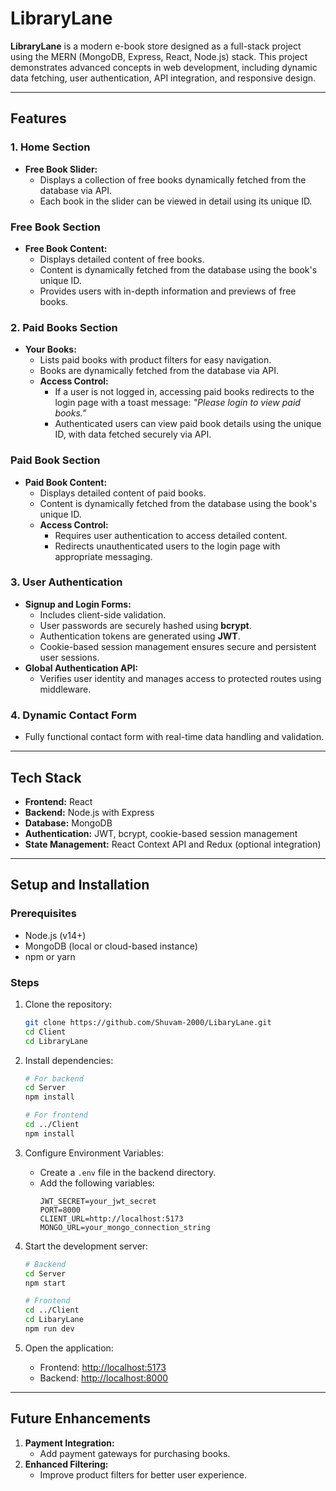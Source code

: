 # LibraryLane

**LibraryLane** is a modern e-book store designed as a full-stack project using the MERN (MongoDB, Express, React, Node.js) stack. This project demonstrates advanced concepts in web development, including dynamic data fetching, user authentication, API integration, and responsive design.

---

## Features

### 1. Home Section

- **Free Book Slider:**
  - Displays a collection of free books dynamically fetched from the database via API.
  - Each book in the slider can be viewed in detail using its unique ID.

### Free Book Section

- **Free Book Content:**
  - Displays detailed content of free books.
  - Content is dynamically fetched from the database using the book's unique ID.
  - Provides users with in-depth information and previews of free books.

### 2. Paid Books Section

- **Your Books:**
  - Lists paid books with product filters for easy navigation.
  - Books are dynamically fetched from the database via API.
  - **Access Control:**
    - If a user is not logged in, accessing paid books redirects to the login page with a toast message: *"Please login to view paid books."*
    - Authenticated users can view paid book details using the unique ID, with data fetched securely via API.

### Paid Book Section

- **Paid Book Content:**
  - Displays detailed content of paid books.
  - Content is dynamically fetched from the database using the book's unique ID.
  - **Access Control:**
    - Requires user authentication to access detailed content.
    - Redirects unauthenticated users to the login page with appropriate messaging.

### 3. User Authentication

- **Signup and Login Forms:**
  - Includes client-side validation.
  - User passwords are securely hashed using **bcrypt**.
  - Authentication tokens are generated using **JWT**.
  - Cookie-based session management ensures secure and persistent user sessions.
- **Global Authentication API:**
  - Verifies user identity and manages access to protected routes using middleware.

### 4. Dynamic Contact Form

- Fully functional contact form with real-time data handling and validation.

---

## Tech Stack

- **Frontend:** React
- **Backend:** Node.js with Express
- **Database:** MongoDB
- **Authentication:** JWT, bcrypt, cookie-based session management
- **State Management:** React Context API and Redux (optional integration)

---

## Setup and Installation

### Prerequisites

- Node.js (v14+)
- MongoDB (local or cloud-based instance)
- npm or yarn

### Steps

1. Clone the repository:

   ```bash
   git clone https://github.com/Shuvam-2000/LibaryLane.git
   cd Client
   cd LibraryLane
   ```

2. Install dependencies:

   ```bash
   # For backend
   cd Server
   npm install

   # For frontend
   cd ../Client
   npm install
   ```

3. Configure Environment Variables:

   - Create a `.env` file in the backend directory.
   - Add the following variables:
     ```env
     JWT_SECRET=your_jwt_secret
     PORT=8000
     CLIENT_URL=http://localhost:5173
     MONGO_URL=your_mongo_connection_string
     ```

4. Start the development server:

   ```bash
   # Backend
   cd Server
   npm start

   # Frontend
   cd ../Client
   cd LibaryLane
   npm run dev
   ```

5. Open the application:

   - Frontend: [http://localhost:5173](http://localhost:5173)
   - Backend: [http://localhost:8000](http://localhost:8000)

---

## Future Enhancements

1. **Payment Integration:**
   - Add payment gateways for purchasing books.
2. **Enhanced Filtering:**
   - Improve product filters for better user experience.



